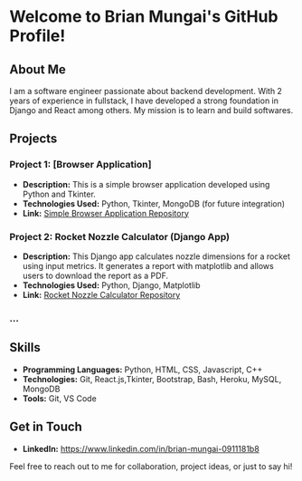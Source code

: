 # Welcome to Brian Mungai's GitHub Profile!

## About Me

I am a software engineer passionate about backend development. With 2 years of experience in fullstack, I have developed a strong foundation in Django and React among others. My mission is to learn and build softwares.

## Projects

### Project 1: [Browser Application]
- **Description:** This is a simple browser application developed using Python and Tkinter.
- **Technologies Used:** Python, Tkinter, MongoDB (for future integration)
- **Link:** [Simple Browser Application Repository](https://github.com/your-username/simple-browser)

### Project 2: Rocket Nozzle Calculator (Django App)
- **Description:** This Django app calculates nozzle dimensions for a rocket using input metrics. It generates a report with matplotlib and allows users to download the report as a PDF.
- **Technologies Used:** Python, Django, Matplotlib
- **Link:** [Rocket Nozzle Calculator Repository](https://github.com/your-username/rocket-nozzle-calculator)


### ...



## Skills

- **Programming Languages:** Python, HTML, CSS, Javascript, C++
- **Technologies:** Git, React.js,Tkinter, Bootstrap, Bash, Heroku, MySQL, MongoDB
- **Tools:** Git, VS Code

## Get in Touch

- **LinkedIn:** https://www.linkedin.com/in/brian-mungai-0911181b8


Feel free to reach out to me for collaboration, project ideas, or just to say hi!
